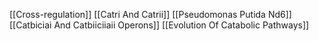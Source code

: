 [[Cross-regulation]]
[[Catri And Catrii]]
[[Pseudomonas Putida Nd6]]
[[Catbiciai And Catbiiciiaii Operons]]
[[Evolution Of Catabolic Pathways]]
